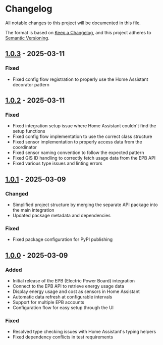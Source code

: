 # Changelog

All notable changes to this project will be documented in this file.

The format is based on [Keep a Changelog](https://keepachangelog.com/en/1.1.0/),
and this project adheres to [Semantic Versioning](https://semver.org/spec/v2.0.0.html).

## [1.0.3] - 2025-03-11

### Fixed
- Fixed config flow registration to properly use the Home Assistant decorator pattern

## [1.0.2] - 2025-03-11

### Fixed
- Fixed integration setup issue where Home Assistant couldn't find the setup functions
- Fixed config flow implementation to use the correct class structure
- Fixed sensor implementation to properly access data from the coordinator
- Fixed sensor naming convention to follow the expected pattern
- Fixed GIS ID handling to correctly fetch usage data from the EPB API
- Fixed various type issues and linting errors

## [1.0.1] - 2025-03-09

### Changed
- Simplified project structure by merging the separate API package into the main integration
- Updated package metadata and dependencies

### Fixed
- Fixed package configuration for PyPI publishing

## [1.0.0] - 2025-03-09

### Added
- Initial release of the EPB (Electric Power Board) integration
- Connect to the EPB API to retrieve energy usage data
- Display energy usage and cost as sensors in Home Assistant
- Automatic data refresh at configurable intervals
- Support for multiple EPB accounts
- Configuration flow for easy setup through the UI

### Fixed
- Resolved type checking issues with Home Assistant's typing helpers
- Fixed dependency conflicts in test requirements

[1.0.3]: https://github.com/asachs01/ha-epb/compare/v1.0.2...v1.0.3
[1.0.2]: https://github.com/asachs01/ha-epb/compare/v1.0.1...v1.0.2
[1.0.1]: https://github.com/asachs01/ha-epb/compare/v1.0.0...v1.0.1
[1.0.0]: https://github.com/asachs01/ha-epb/releases/tag/v1.0.0
